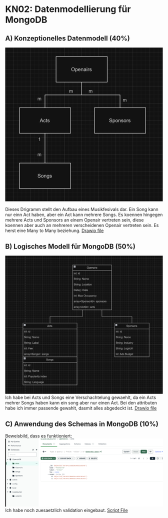 # KN02: Datenmodellierung für MongoDB
## A) Konzeptionelles Datenmodell (40%)
![alt text](image.png)

Dieses Drigramm stellt den Aufbau eines Musikfesivals dar. Ein Song kann nur einn Act haben, aber ein Act kann mehrere Songs. Es koennen hingegen  mehrere Acts und Sponsors an einem Openair vertreten sein, diese koennen aber auch an mehreren verscheidenen Openair vertreten sein. Es herst eine Many to Many beziehung.
[Drawio file](../../../Documents/Openairs.drawio)

##  B) Logisches Modell für MongoDB (50%)
![alt text](image-3.png)
Ich habe bei Acts und Songs eine Verschachtelung gewaehlt, da ein Acts mehrer Songs haben kann ein song aber nur einen Act. Bei den attributen habe ich immer passende gewahlt, dasmit alles abgedeckt ist.
[Drawio file](../../../Documents/Openairs-Logical.drawio) 

##  C) Anwendung des Schemas in MongoDB (10%)
Beweisbild, dass es funktioniert:
![alt text](image-2.png)
Ich habe noch zuesaetzlich validation eingebaut.
[Script File](openair.js)
